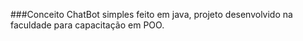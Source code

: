 ###Conceito
ChatBot simples feito em java, projeto desenvolvido na faculdade para capacitação em POO.